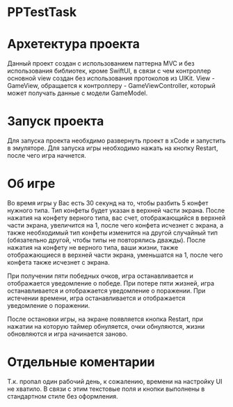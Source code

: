 # PPTestTask

# Архетектура проекта
Данный проект создан с использованием паттерна MVC и без использования библиотек, кроме SwiftUI, в связи с чем контроллер основной view создан без использования протоколов из UIKit. 
View - GameView, обращается к контроллеру - GameViewController, который может получать данные с модели GameModel. 

# Запуск проекта
Для запуска проекта необхдимо развернуть проект в xCode и запустить в эмуляторе. 
Для запуска игры необходимо нажать на кнопку Restart, после чего игра начнется. 

# Об игре
Во время игры у Вас есть 30 секунд на то, чтобы разбить 5 конфет нужного типа. Тип конфеты будет указан в верхней части экрана. 
После нажатия на конфету верного типа, вас счет, отображающийся в верхней части экрана, увеличится на 1, после чего конфета исчезнет с экрана, а также необходимый тип конфеты изменится на другой случайный тип (обязательно другой, чтобы типы не повторялись дважды). 
После нажатия на конфету не верного типа, ваши жизни, также отображающиеся в верхней части экрана, уменьшатся на 1, после чего конфета также исчезнет с экрана. 

При получении пяти победных очков, игра останавливается и отображается уведомление о победе. 
При потере пяти жизней, игра останавливается и отображается уведомление о поражении. 
При истечении времени, игра останавливается и отображается уведомление о поражении. 

После остановки игры, на экране появляется кнопка Restart, при нажатии на которую таймер обнуляется, очки обнуляются, жизни обновляются и игра начинается заново. 

# Отдельные коментарии
Т.к. пропал один рабочий день, к сожалению, времени на настройку UI не хватило. В связи с этим текстовые поля и кнопки выполнены в стандартном стиле без оформления. 

